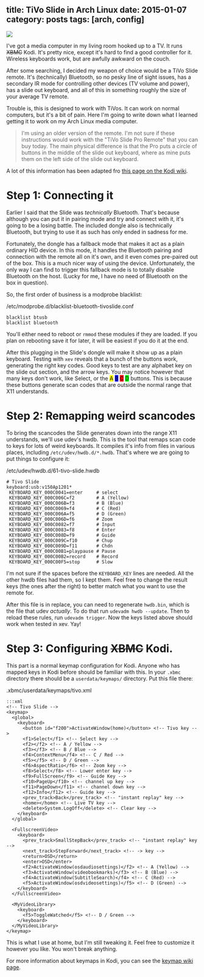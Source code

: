 title: TiVo Slide in Arch Linux
date: 2015-01-07
category: posts
tags: [arch, config]
---

<aside class="thumb">
    <img src="/img/tivo-remote.jpg">
</aside>

I've got a media computer in my living room hooked up to a TV. It runs
<strike>XBMC</strike> Kodi. It's pretty nice, except it's hard to find a good
controller for it. Wireless keyboards work, but are awfully awkward on the
couch.

After some searching, I decided my weapon of choice would be a TiVo
Slide remote. It's (technically) Bluetooth, so no pesky line of sight
issues, has a secondary IR mode for controlling other devices (TV volume and
power), has a slide out keyboard, and all of this in something roughly the size
of your average TV remote.

Trouble is, this is designed to work with TiVos. It can work on normal
computers, but it's a bit of pain. Here I'm going to write down what I learned
getting it to work on my Arch Linux media computer.

> I'm using an older version of the remote. I'm not sure if these instructions
> would work with the "TiVo Slide Pro Remote" that you can buy today. The main
> physical difference is that the Pro puts a circle of buttons in the middle of
> the slide out keyboard, where as mine puts them on the left side of the slide
> out keyboard.

A lot of this information has been adapted fro
[this page on the Kodi wiki](http://kodi.wiki/view/TiVo_Slide).

# Step 1: Connecting it

Earlier I said that the Slide was _technically_ Bluetooth. That's because
although you can put it in pairing mode and try and connect with it, it's going
to be a losing battle. The included dongle also is technically Bluetooth, but
trying to use it as such has only ended in sadness for me.

Fortunately, the dongle has a fallback mode that makes it act as a plain
ordinary HID device. In this mode, it handles the Bluetooth pairing and
connection with the remote all on it's own, and it even comes pre-paired out of
the box. This is a much nicer way of using the device. Unfortunately, the only
way I can find to trigger this fallback mode is to totally disable Bluetooth on
the host. (Lucky for me, I have no need of Bluetooth on the box in question).

So, the first order of business is a modprobe blacklist:

<span class="codepath">/etc/modprobe.d/blacklist-bluetooth-tivoslide.conf</span>


    blacklist btusb
    blacklist bluetooth

You'll either need to reboot or `rmmod` these modules if they are loaded. If
you plan on rebooting save it for later, it will be easiest if you do it at the
end.

After this plugging in the Slide's dongle will make it show up as a plain
keyboard. Testing with `xev` reveals that a bunch of the buttons work,
generating the right key codes. Good keys to test are any alphabet key on the
slide out section, and the arrow keys. You may notice however that many keys
don't work, like Select, or the
<span style="background: #ff0">A</span>
<span style="background: #00f">B</span>
<span style="background: #f00">C</span>
<span style="background: #0f0">D</span>
buttons. This is because these buttons generate scan codes that are outside the
normal range that X11 understands.

# Step 2: Remapping weird scancodes

To bring the scancodes the Slide generates down into the range X11 understands,
we'll use udev's hwdb. This is the tool that remaps scan code to keys for lots
of weird keyboards. It compiles it's info from files in various places,
including `/etc/udev/hwdb.d/*.hwdb`. That's where we are going to put things to
configure it:

<span class="codepath">/etc/udev/hwdb.d/61-tivo-slide.hwdb</span>

    # Tivo Slide
    keyboard:usb:v150Ap1201*
     KEYBOARD_KEY_000C0041=enter     # select
     KEYBOARD_KEY_000C006C=f2        # A (Yellow)
     KEYBOARD_KEY_000C006B=f3        # B (Blue)
     KEYBOARD_KEY_000C0069=f4        # C (Red)
     KEYBOARD_KEY_000C006A=f5        # D (Green)
     KEYBOARD_KEY_000C006D=f6        # Zoom
     KEYBOARD_KEY_000C0082=f7        # Input
     KEYBOARD_KEY_000C0083=f8        # Enter
     KEYBOARD_KEY_000C008D=f9        # Guide
     KEYBOARD_KEY_000C009C=f10       # Chup
     KEYBOARD_KEY_000C009D=f11       # Chdn
     KEYBOARD_KEY_000C00B1=playpause # Pause
     KEYBOARD_KEY_000C00B2=record    # Record
     KEYBOARD_KEY_000C00F5=stop      # Slow

I'm not sure if the spaces before the `KEYBOARD_KEY` lines are needed. All the
other hwdb files had them, so I kept them. Feel free to change the result keys
(the ones after the right) to better match what you want to use the remote for.

After this file is in replace, you can need to regenerate `hwdb.bin`, which is
the file that udev *actually*. To do that run `udevadm hwdb --update`. Then to
reload these rules, run `udevadm trigger`. Now the keys listed above should
work when tested in xev. Yay!

# Step 3: Configuring <strike>XBMC</strike> Kodi.

This part is a normal keymap configuration for Kodi. Anyone who has mapped keys
in Kodi before should be familiar with this. In your `.xbmc` directory there
should be a `userdata/keymaps/` directory. Put this file there:

<span class="codepath">.xbmc/userdata/keymaps/tivo.xml</span>

    :::xml
    <!-- Tivo Slide -->
    <keymap>
      <global>
        <keyboard>
          <button id="f200">ActivateWindow(home)</button> <!-- Tivo key -->
          <f1>Select</f1> <!-- Select key -->
          <f2></f2> <!-- A / Yellow -->
          <f3></f3> <!-- B / Blue -->
          <f4>ContextMenu</f4> <!-- C / Red -->
          <f5></f5> <!-- D / Green -->
          <f6>AspectRatio</f6> <!-- Zoom key -->
          <f8>Select</f8> <!-- Lower enter key -->
          <f9>FullScreen</f9> <!-- Guide Key -->
          <f10>PageUp</f10> <!-- channel up key -->
          <f11>PageDown</f11> <!-- channel down key -->
          <f12>Info</f12> <!-- Guide key -->
          <prev_track>Back</prev_track> <!-- "instant replay" key -->
          <home></home> <!-- Live TV key -->
          <delete>System.LogOff</delete> <!-- Clear key -->
        </keyboard>
      </global>

      <FullscreenVideo>
        <keyboard>
          <prev_track>SmallStepBack</prev_track> <!-- "instant replay" key -->
          <next_track>StepForward</next_track> <!-- -> key -->
          <return>OSD</return>
          <enter>OSD</enter>
          <f2>ActivateWindow(osdaudiosettings)</f2> <!-- A (Yellow) -->
          <f3>ActivateWindow(videobookmarks)</f3> <!-- B (Blue) -->
          <f4>ActivateWindow(SubtitleSearch)</f4> <!-- C (Red) -->
          <f5>ActivateWindow(osdvideosettings)</f5> <!-- D (Green) -->
        </keyboard>
      </FullscreenVideo>

      <MyVideoLibrary>
        <keyboard>
          <f5>ToggleWatched</f5> <!-- D / Green -->
        </keyboard>
      </MyVideoLibrary>
    </keymap>

This is what I use at home, but I'm still tweaking it. Feel free to customize
it however you like. You won't break anything.

For more information about keymaps in Kodi, you can see the
[keymap wiki page](http://kodi.wiki/view/keymap).
